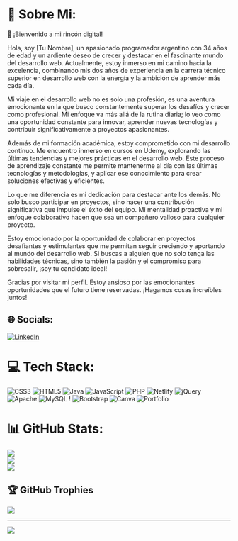 # 💫 Sobre Mi:
👋 ¡Bienvenido a mi rincón digital!

Hola, soy [Tu Nombre], un apasionado programador argentino con 34 años de edad y un ardiente deseo de crecer y destacar en el fascinante mundo del desarrollo web. Actualmente, estoy inmerso en mi camino hacia la excelencia, combinando mis dos años de experiencia en la carrera técnico superior en desarrollo web con la energía y la ambición de aprender más cada día.

Mi viaje en el desarrollo web no es solo una profesión, es una aventura emocionante en la que busco constantemente superar los desafíos y crecer como profesional. Mi enfoque va más allá de la rutina diaria; lo veo como una oportunidad constante para innovar, aprender nuevas tecnologías y contribuir significativamente a proyectos apasionantes.

Además de mi formación académica, estoy comprometido con mi desarrollo continuo. Me encuentro inmerso en cursos en Udemy, explorando las últimas tendencias y mejores prácticas en el desarrollo web. Este proceso de aprendizaje constante me permite mantenerme al día con las últimas tecnologías y metodologías, y aplicar ese conocimiento para crear soluciones efectivas y eficientes.

Lo que me diferencia es mi dedicación para destacar ante los demás. No solo busco participar en proyectos, sino hacer una contribución significativa que impulse el éxito del equipo. Mi mentalidad proactiva y mi enfoque colaborativo hacen que sea un compañero valioso para cualquier proyecto.

Estoy emocionado por la oportunidad de colaborar en proyectos desafiantes y estimulantes que me permitan seguir creciendo y aportando al mundo del desarrollo web. Si buscas a alguien que no solo tenga las habilidades técnicas, sino también la pasión y el compromiso para sobresalir, ¡soy tu candidato ideal!

Gracias por visitar mi perfil. Estoy ansioso por las emocionantes oportunidades que el futuro tiene reservadas. ¡Hagamos cosas increíbles juntos!


## 🌐 Socials:
[![LinkedIn](https://img.shields.io/badge/LinkedIn-%230077B5.svg?logo=linkedin&logoColor=white)](https://linkedin.com/in/victor-molina-b93572258) 

# 💻 Tech Stack:
![CSS3](https://img.shields.io/badge/css3-%231572B6.svg?style=for-the-badge&logo=css3&logoColor=white) ![HTML5](https://img.shields.io/badge/html5-%23E34F26.svg?style=for-the-badge&logo=html5&logoColor=white) ![Java](https://img.shields.io/badge/java-%23ED8B00.svg?style=for-the-badge&logo=openjdk&logoColor=white) ![JavaScript](https://img.shields.io/badge/javascript-%23323330.svg?style=for-the-badge&logo=javascript&logoColor=%23F7DF1E) ![PHP](https://img.shields.io/badge/php-%23777BB4.svg?style=for-the-badge&logo=php&logoColor=white) ![Netlify](https://img.shields.io/badge/netlify-%23000000.svg?style=for-the-badge&logo=netlify&logoColor=#00C7B7)  ![jQuery](https://img.shields.io/badge/jquery-%230769AD.svg?style=for-the-badge&logo=jquery&logoColor=white)  ![Apache](https://img.shields.io/badge/apache-%23D42029.svg?style=for-the-badge&logo=apache&logoColor=white) ![MySQL](https://img.shields.io/badge/mysql-%2300000f.svg?style=for-the-badge&logo=mysql&logoColor=white) ! ![Bootstrap](https://img.shields.io/badge/bootstrap-%238511FA.svg?style=for-the-badge&logo=bootstrap&logoColor=white) ![Canva](https://img.shields.io/badge/Canva-%2300C4CC.svg?style=for-the-badge&logo=Canva&logoColor=white) ![Portfolio](https://img.shields.io/badge/Portfolio-%23000000.svg?style=for-the-badge&logo=firefox&logoColor=#FF7139) 
# 📊 GitHub Stats:
![](https://github-readme-stats.vercel.app/api?username=victor_423&theme=react&hide_border=false&include_all_commits=false&count_private=false)<br/>
![](https://github-readme-streak-stats.herokuapp.com/?user=victor_423&theme=react&hide_border=false)<br/>
![](https://github-readme-stats.vercel.app/api/top-langs/?username=victor_423&theme=react&hide_border=false&include_all_commits=false&count_private=false&layout=compact)

## 🏆 GitHub Trophies
![](https://github-profile-trophy.vercel.app/?username=victor_423&theme=onedark&no-frame=false&no-bg=true&margin-w=4)

---
[![](https://visitcount.itsvg.in/api?id=victor_423&icon=0&color=0)](https://visitcount.itsvg.in)

<!-- Proudly created with GPRM ( https://gprm.itsvg.in ) -->
